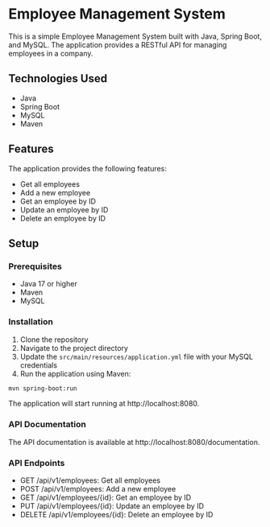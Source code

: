 # Employee Management System

This is a simple Employee Management System built with Java, Spring Boot, and MySQL. The application provides a RESTful API for managing employees in a company.

## Technologies Used

- Java
- Spring Boot
- MySQL
- Maven

## Features

The application provides the following features:

- Get all employees
- Add a new employee
- Get an employee by ID
- Update an employee by ID
- Delete an employee by ID

## Setup

### Prerequisites

- Java 17 or higher
- Maven
- MySQL

### Installation

1. Clone the repository
2. Navigate to the project directory
3. Update the `src/main/resources/application.yml` file with your MySQL credentials
4. Run the application using Maven:

```bash
mvn spring-boot:run
```

The application will start running at http://localhost:8080.

### API Documentation
The API documentation is available at http://localhost:8080/documentation.

### API Endpoints

- GET /api/v1/employees: Get all employees
- POST /api/v1/employees: Add a new employee
- GET /api/v1/employees/{id}: Get an employee by ID
- PUT /api/v1/employees/{id}: Update an employee by ID
- DELETE /api/v1/employees/{id}: Delete an employee by ID
